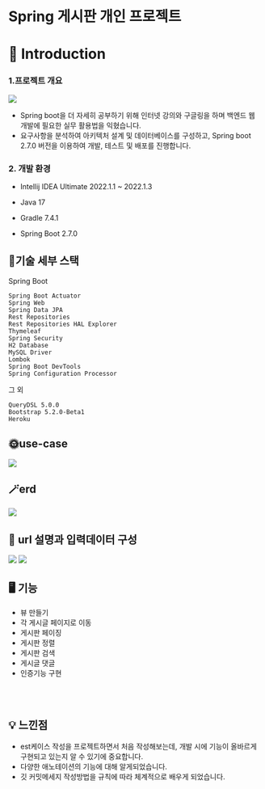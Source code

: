# Spring 게시판 개인 프로젝트 



# 📖 Introduction

### 1.프로젝트 개요 

<img src="https://github.com/Jim3-4/fastcampus-projectboard/blob/main/fastcampus-project-board/document/%EB%A9%94%EC%9D%B8%EC%9D%B4%EB%AF%B8%EC%A7%80.jpg">

- Spring boot을 더 자세히 공부하기 위해 인터넷 강의와 구글링을 하며 백엔드 웹 개발에 필요한 실무 활용법을 익혔습니다. 
- 요구사항을 분석하여 아키텍처 설계 및 데이터베이스를 구성하고, Spring boot 2.7.0 버전을 이용하여 개발, 테스트 및 배포를 진행합니다. 



### 2. 개발 환경

- Intellij IDEA Ultimate 2022.1.1 ~ 2022.1.3

- Java 17

- Gradle 7.4.1

- Spring Boot 2.7.0

  

## 📃기술 세부 스택  

Spring Boot

```
Spring Boot Actuator
Spring Web
Spring Data JPA
Rest Repositories
Rest Repositories HAL Explorer
Thymeleaf
Spring Security
H2 Database
MySQL Driver
Lombok
Spring Boot DevTools
Spring Configuration Processor
```

그 외

```
QueryDSL 5.0.0
Bootstrap 5.2.0-Beta1
Heroku
```





## 🌞use-case

<img src='https://github.com/Jim3-4/fastcampus-projectboard/blob/main/document/use-case.svg'>



## 🪄erd

<img src='https://github.com/Jim3-4/fastcampus-projectboard/blob/main/document/project-board-erd.svg'>





## 🧲 url 설명과 입력데이터 구성 

<img src="https://github.com/Jim3-4/fastcampus-projectboard/blob/main/fastcampus-project-board/document/url%EC%84%A4%EB%AA%85.jpg">



<img src="https://github.com/Jim3-4/fastcampus-projectboard/blob/main/fastcampus-project-board/document/url%EC%9E%85%EB%A0%A5%EB%8D%B0%EC%9D%B4%ED%84%B0%EA%B5%AC%EC%84%B1.jpg">

<br>

## 🖥 기능

- 뷰 만들기
- 각 게시글 페이지로 이동
- 게시판 페이징
- 게시판 정렬
- 게시판 검색
- 게시글 댓글
- 인증기능 구현


<br><br>

## 💡 느낀점

- est케이스 작성을 프로젝트하면서 처음 작성해보는데, 개발 시에 기능이 올바르게 구현되고 있는지 알 수 있기에 중요합니다.
- 다양한 애노테이션의 기능에 대해 알게되었습니다. 
- 깃 커밋메세지 작성방법을 규칙에 따라 체계적으로 배우게 되었습니다. 

